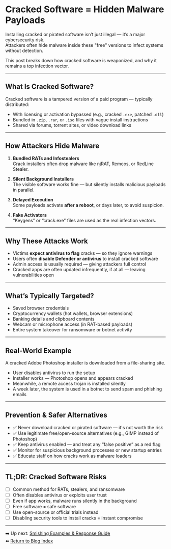 # Cracked Software = Hidden Malware Payloads

Installing cracked or pirated software isn’t just illegal — it’s a major cybersecurity risk.  
Attackers often hide malware inside these "free" versions to infect systems without detection.

This post breaks down how cracked software is weaponized, and why it remains a top infection vector.

---

## What Is Cracked Software?

Cracked software is a tampered version of a paid program — typically distributed:

- With licensing or activation bypassed (e.g., cracked `.exe`, patched `.dll`)
- Bundled in `.zip`, `.rar`, or `.iso` files with vague install instructions
- Shared via forums, torrent sites, or video download links

---

## How Attackers Hide Malware

1. **Bundled RATs and Infostealers**  
   Crack installers often drop malware like njRAT, Remcos, or RedLine Stealer.

2. **Silent Background Installers**  
   The visible software works fine — but silently installs malicious payloads in parallel.

3. **Delayed Execution**  
   Some payloads activate **after a reboot**, or days later, to avoid suspicion.

4. **Fake Activators**  
   “Keygens” or “crack.exe” files are used as the real infection vectors.

---

## Why These Attacks Work

- Victims **expect antivirus to flag** cracks — so they ignore warnings  
- Users often **disable Defender or antivirus** to install cracked software  
- Admin access is usually required — giving attackers full control  
- Cracked apps are often updated infrequently, if at all — leaving vulnerabilities open

---

## What’s Typically Targeted?

- Saved browser credentials  
- Cryptocurrency wallets (hot wallets, browser extensions)  
- Banking details and clipboard contents  
- Webcam or microphone access (in RAT-based payloads)  
- Entire system takeover for ransomware or botnet activity

---

## Real-World Example

A cracked Adobe Photoshop installer is downloaded from a file-sharing site.

- User disables antivirus to run the setup  
- Installer works — Photoshop opens and appears cracked  
- Meanwhile, a remote access trojan is installed silently  
- A week later, the system is used in a botnet to send spam and phishing emails

---

## Prevention & Safer Alternatives

- ✅ Never download cracked or pirated software — it's not worth the risk  
- ✅ Use legitimate free/open-source alternatives (e.g., GIMP instead of Photoshop)  
- ✅ Keep antivirus enabled — and treat any “false positive” as a red flag  
- ✅ Monitor for suspicious background processes or new startup entries  
- ✅ Educate staff on how cracks work as malware loaders

---

## TL;DR: Cracked Software Risks

- [ ] Common method for RATs, stealers, and ransomware  
- [ ] Often disables antivirus or exploits user trust  
- [ ] Even if app works, malware runs silently in the background  
- [ ] Free software ≠ safe software  
- [ ] Use open-source or official trials instead  
- [ ] Disabling security tools to install cracks = instant compromise

---

➡️ Up next: [Smishing Examples & Response Guide](./smishing_examples_response_guide.md)  
⬅️ [Return to Blog Index](../index.md)
